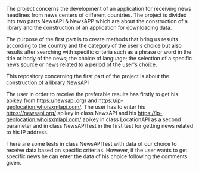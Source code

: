 The project concerns the development of an application for receiving news headlines from news centers of different countries. The project is divided into two parts NewsAPI & NewsAPP which are about the construction of a library and the construction of an application for downloading data.

Τhe purpose of the first part is to create methods that bring us results according to the country and the category of the user's choice but also results after searching with specific criteria such as a phrase or word in the title or body of the news; the choice of language; the selection of a specific news source or news related to a period of the user's choice.

This repository concerning the first part of the project is about the construction of a library NewsAPI

The user in order to receive the preferable results has firstly to get his apikey from https://newsapi.org/ and https://ip-geolocation.whoisxmlapi.com/. The user has to enter his https://newsapi.org/ apikey in class NewsAPI and his https://ip-geolocation.whoisxmlapi.com/ apikey in class LocationAPI as a second parameter and in class NewsAPITest in the first test for getting news related to his IP address. 

There are some tests  in class NewsAPITest  with data of our choice to receive data based on specific criterias. However, if the user wants to get specific news he can enter the data of his choice following the comments given. 
